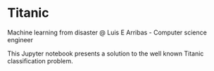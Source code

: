 # Titanic
Machine learning from disaster
@ Luis E Arribas - Computer science engineer

This Jupyter notebook presents a solution to the well known Titanic classification problem. 
